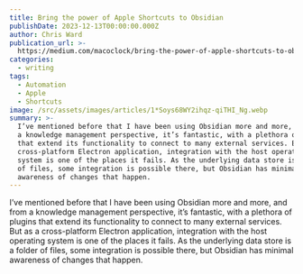 ```yaml
---
title: Bring the power of Apple Shortcuts to Obsidian
publishDate: 2023-12-13T00:00:00.000Z
author: Chris Ward
publication_url: >-
  https://medium.com/macoclock/bring-the-power-of-apple-shortcuts-to-obsidian-8cc84949e50e
categories:
  - writing
tags:
  - Automation
  - Apple
  - Shortcuts
image: /src/assets/images/articles/1*Soys68WY2ihqz-qiTHI_Ng.webp
summary: >-
  I’ve mentioned before that I have been using Obsidian more and more, and from
  a knowledge management perspective, it’s fantastic, with a plethora of plugins
  that extend its functionality to connect to many external services. But as a
  cross-platform Electron application, integration with the host operating
  system is one of the places it fails. As the underlying data store is a folder
  of files, some integration is possible there, but Obsidian has minimal
  awareness of changes that happen.
---
```


I’ve mentioned before that I have been using Obsidian more and more, and from a knowledge management perspective, it’s fantastic, with a plethora of plugins that extend its functionality to connect to many external services. But as a cross-platform Electron application, integration with the host operating system is one of the places it fails. As the underlying data store is a folder of files, some integration is possible there, but Obsidian has minimal awareness of changes that happen.
